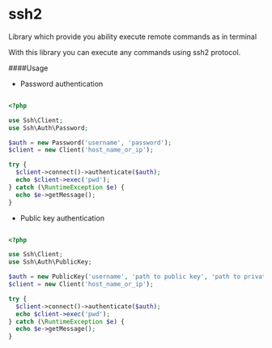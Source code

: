 ssh2
====

Library which provide you ability execute remote commands as in terminal

With this library you can execute any commands using ssh2 protocol.

####Usage

- Password authentication

```php

<?php

use Ssh\Client;
use Ssh\Auth\Password;

$auth = new Password('username', 'password');
$client = new Client('host_name_or_ip');

try {
  $client->connect()->authenticate($auth);
  echo $client->exec('pwd');
} catch (\RuntimeException $e) {
  echo $e->getMessage();
}

```

- Public key authentication

```php

<?php

use Ssh\Client;
use Ssh\Auth\PublicKey;

$auth = new PublicKey('username', 'path to public key', 'path to private key', 'passphrase if set');
$client = new Client('host_name_or_ip');

try {
  $client->connect()->authenticate($auth);
  echo $client->exec('pwd');
} catch (\RuntimeException $e) {
  echo $e->getMessage();
}

```
